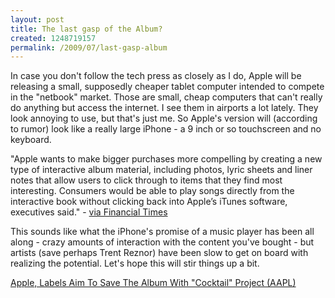```yaml
--- 
layout: post
title: The last gasp of the Album?
created: 1248719157
permalink: /2009/07/last-gasp-album
---
```

In case you don't follow the tech press as closely as I do, Apple will be releasing a small, supposedly cheaper tablet computer intended to compete in the "netbook" market.  Those are small, cheap computers that can't really do anything but access the internet.  I see them in airports a lot lately.  They look annoying to use, but that's just me.  So Apple's version will (according to rumor) look like a really large iPhone - a 9 inch or so touchscreen and no keyboard.  

<!--break-->

"Apple wants to make bigger purchases more compelling by creating a new type of interactive album material, including photos, lyric sheets and liner notes that allow users to click through to items that they find most interesting. Consumers would be able to play songs directly from the interactive book without clicking back into Apple’s iTunes software, executives said." - <a href="http://www.ft.com/cms/s/0/28129982-7a18-11de-b86f-00144feabdc0.html">via Financial Times</a>

This sounds like what the iPhone's promise of a music player has been all along - crazy amounts of interaction with the content you've bought - but artists (save perhaps Trent Reznor) have been slow to get on board with realizing the potential.  Let's hope this will stir things up a bit.

<a href="http://www.businessinsider.com/apples-cocktail-to-offer-interactive-music-albums-2009-7">Apple, Labels Aim To Save The Album With "Cocktail" Project (AAPL)</a>

